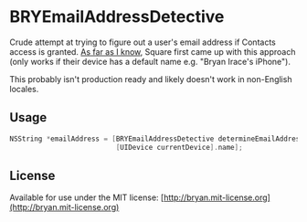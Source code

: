 # BRYEmailAddressDetective

Crude attempt at trying to figure out a user's email address if Contacts access is granted. [As far as I know](http://www.quora.com/Square-Inc-1/How-does-Square-know-my-name-in-their-apps-registration-process), Square first came up with this approach (only works if their device has a default name e.g. "Bryan Irace's iPhone").

This probably isn't production ready and likely doesn't work in non-English locales.

## Usage

```objectivec
NSString *emailAddress = [BRYEmailAddressDetective determineEmailAddress:
                          [UIDevice currentDevice].name];
```

## License
Available for use under the MIT license: [http://bryan.mit-license.org](http://bryan.mit-license.org)
